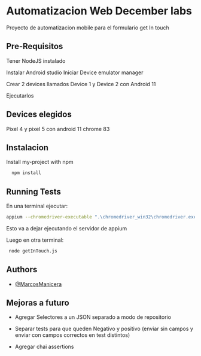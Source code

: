 # Automatizacion Web December labs

Proyecto de automatizacion mobile para el formulario get In touch 

## Pre-Requisitos

Tener NodeJS instalado 

Instalar Android studio
Iniciar Device emulator manager

Crear 2 devices llamados Device 1 y Device 2 con Android 11

Ejecutarlos

## Devices elegidos
Pixel 4 y pixel 5 con android 11 
chrome 83

## Instalacion

Install my-project with npm

```bash
  npm install
```



## Running Tests

En una terminal ejecutar:

```bash
appium --chromedriver-executable ".\chromedriver_win32\chromedriver.exe"
```
Esto va a dejar ejecutando el servidor de appium

Luego en otra terminal:
```bash
 node getInTouch.js
```


## Authors

- [@MarcosManicera](https://www.github.com/mmanicera)


## Mejoras a futuro

- Agregar Selectores a un JSON separado a modo de repositorio

- Separar tests para que queden Negativo y positivo (enviar sin campos y enviar con campos correctos en test distintos)

- Agregar chai assertions
